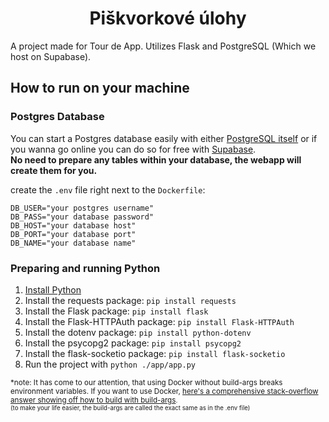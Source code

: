 <h1 align="center">Piškvorkové úlohy</h1>
<p>A project made for Tour de App. Utilizes Flask and PostgreSQL (Which we host on Supabase).</p>

<h2>How to run on your machine</h2>
<h3>Postgres Database</h3>
<p>You can start a Postgres database easily with either <a href="https://www.postgresql.org/">PostgreSQL itself</a> or if you wanna go online you can do so for free with <a href="https://supabase.com/">Supabase</a>.
<br>
<b>No need to prepare any tables within your database, the webapp will create them for you.</b></p>
<p>create the <code>.env</code> file right next to the <code>Dockerfile</code>:</p>

```
DB_USER="your postgres username"
DB_PASS="your database password"
DB_HOST="your database host"
DB_PORT="your database port"
DB_NAME="your database name"
```

<h3>Preparing and running Python</h3>
<ol>
<li><a href="https://www.python.org/">Install Python</a></li>
<li>Install the requests package: <code>pip install requests</code></li>
<li>Install the Flask package: <code>pip install flask</code></li>
<li>Install the Flask-HTTPAuth package: <code>pip install Flask-HTTPAuth</code></li>
<li>Install the dotenv package: <code>pip install python-dotenv</code></li>
<li>Install the psycopg2 package: <code>pip install psycopg2</code></li>
<li>Install the flask-socketio package: <code>pip install flask-socketio</code></li>
<li>Run the project with <code>python ./app/app.py</code></li>
</ol>
<p><small>*note: It has come to our attention, that using Docker without build-args breaks environment variables. If you want to use Docker, <a href="https://stackoverflow.com/questions/34254200/how-to-pass-arguments-to-a-dockerfile#34254700">here's a comprehensive stack-overflow answer showing off how to build with build-args</a><small>.<br>(to make your life easier, the build-args are called the exact same as in the .env file)</p>